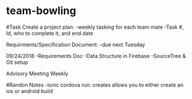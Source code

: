 # team-bowling

#Task
Create a project plan:
-weekly tasking for each team mate
-Task #, Id, who to complete it, and end date

Requirments/Specification Document:
-due next Tuesday

09/24/2018
-Requirements Doc
-Data Structure in Firebase
-SourceTree & Git setup

Advisory Meeting Weekly

#Randon Notes
-ionic cordova run: creates allows you to either create an ios or android build
